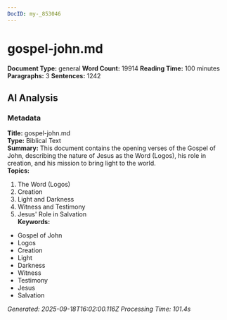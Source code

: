 ```yaml
---
DocID: my-_853046
---
```


# gospel-john.md

**Document Type:** general
**Word Count:** 19914
**Reading Time:** 100 minutes
**Paragraphs:** 3
**Sentences:** 1242

## AI Analysis

### Metadata

**Title:** gospel-john.md  
**Type:** Biblical Text  
**Summary:** This document contains the opening verses of the Gospel of John, describing the nature of Jesus as the Word (Logos), his role in creation, and his mission to bring light to the world.  
**Topics:** 
1. The Word (Logos)
2. Creation
3. Light and Darkness
4. Witness and Testimony
5. Jesus' Role in Salvation  
**Keywords:** 
- Gospel of John
- Logos
- Creation
- Light
- Darkness
- Witness
- Testimony
- Jesus
- Salvation

*Generated: 2025-09-18T16:02:00.116Z*
*Processing Time: 101.4s*